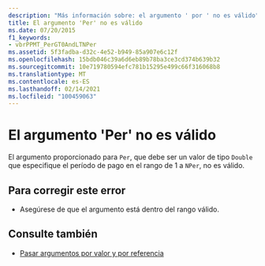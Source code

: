 ```yaml
---
description: "Más información sobre: el argumento ' por ' no es válido"
title: El argumento 'Per' no es válido
ms.date: 07/20/2015
f1_keywords:
- vbrPPMT_PerGT0AndLTNPer
ms.assetid: 5f3fadba-d32c-4e52-b949-85a907e6c12f
ms.openlocfilehash: 15bdb046c39a6d6eb89b78ba3ce3cd374b639b32
ms.sourcegitcommit: 10e719780594efc781b15295e499c66f316068b8
ms.translationtype: MT
ms.contentlocale: es-ES
ms.lasthandoff: 02/14/2021
ms.locfileid: "100459063"
---
```

# <a name="argument-per-is-not-valid"></a>El argumento 'Per' no es válido

El argumento proporcionado para `Per`, que debe ser un valor de tipo `Double` que especifique el período de pago en el rango de 1 a `NPer`, no es válido.  
  
## <a name="to-correct-this-error"></a>Para corregir este error  
  
- Asegúrese de que el argumento está dentro del rango válido.  
  
## <a name="see-also"></a>Consulte también

- [Pasar argumentos por valor y por referencia](../programming-guide/language-features/procedures/passing-arguments-by-value-and-by-reference.md)

